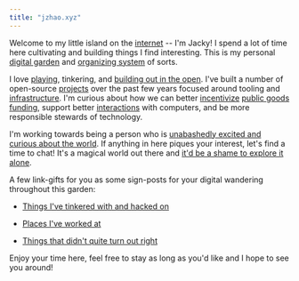 ```yaml
---
title: "jzhao.xyz"
---
```


Welcome to my little island on the [internet](thoughts/Internet.md) -- I'm Jacky! I spend a lot of time here cultivating and building things I find interesting. This is my personal [digital garden](posts/networked-thought.md) and [organizing system](thoughts/organizing%20system.md) of sorts.

I love [playing](posts/play.md), tinkering, and [building out in the open](thoughts/building%20in%20public.md). I've built a number of open-source [projects](thoughts/Projects.md) over the past few years focused around tooling and [infrastructure](thoughts/infrastructure.md). I'm curious about how we can better [incentivize](thoughts/incentives.md) [public goods](thoughts/public%20goods.md) [funding](thoughts/funding.md), support better [interactions](thoughts/interaction%20design.md) with computers, and be more responsible stewards of technology.

I'm working towards being a person who is [unabashedly excited and curious about the world](https://www.youtube.com/watch?v=Khfe3jBuq8c&list=PLMs_JcuNozJbxC91R5skgPpL7cnJuICun). If anything in here piques your interest, let's find a time to chat! It's a magical world out there and [it'd be a shame to explore it alone](thoughts/tribe%20flourishing.md).

A few link-gifts for you as some sign-posts for your digital wandering throughout this garden:
* [Things I've tinkered with and hacked on](thoughts/Projects.md)
- [Places I've worked at](thoughts/Experience.md)
* [Things that didn't quite turn out right](posts/a-failure-resume.md)

Enjoy your time here, feel free to stay as long as you'd like and I hope to see you around!
